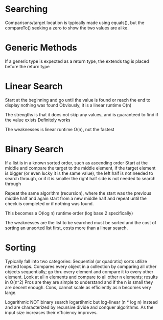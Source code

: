# Searching
Comparisons/target location is typically made using equals(), but the compareTo() seeking a zero to show the two values
are alike.

# Generic Methods
If a generic type is expected as a return type, the extends tag is placed before the return type

# Linear Search
Start at the beginning and go until the value is found or reach the end to display nothing was found
Obviously, it is a linear runtime O(n)

The strengths is that it does not skip any values, and is guaranteed to find if the value exists
Definitely works

The weaknesses is linear runtime O(n), not the fastest

# Binary Search
If a list is in a known sorted order, such as ascending order
Start at the middle and compare the target to the middle element, if the target element is bigger (or even lucky it is the same value), the left half is not needed to search through, or if it is smaller the right half side is not needed to search through

Repeat the same algorithm (recursion), where the start was the previous middle half and again start from a new middle half and repeat
until the check is completed or if nothing was found.

This becomes a O(log n) runtime order (log base 2 specifically)

The weaknesses are the list to be searched must be sorted and the cost of sorting an unsorted list first, costs more than a linear search.

# Sorting
Typically fall into two categories:
Sequential (or quadratic) sorts utilize nested loops. Compares every object in a collection by comparing all other objects sequentially; go thru every element and compare it to every other element.
Look at all n elements and compare to all other n elements; results in O(n^2)
Pros are they are simple to understand and if the n is small they are decent enough.
Cons, cannot scale as efficiently as n becomes very large.

Logarithmic NOT binary search logartihmic but log-linear (n * log n) instead and are characterized by recursive divide and conquer algorithms.
As the input size increases their efficiency improves.
